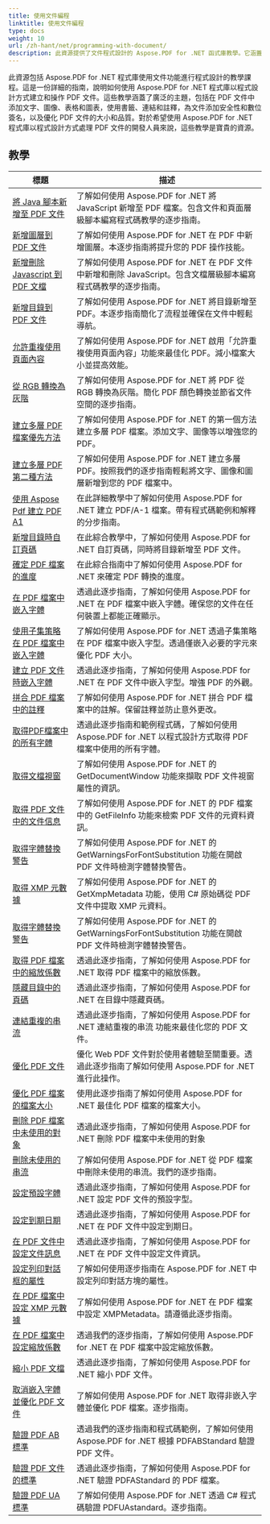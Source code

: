 ```yaml
---
title: 使用文件編程
linktitle: 使用文件編程
type: docs
weight: 10
url: /zh-hant/net/programming-with-document/
description: 此資源提供了文件程式設計的 Aspose.PDF for .NET 函式庫教學。它涵蓋的主題包括創建/操作 PDF、添加圖像/表格/連結、優化文件和添加安全性。對於使用 Aspose.PDF for .NET 處理 PDF 文件的開發人員來說，這是寶貴的資源。
---
```

此資源包括 Aspose.PDF for .NET 程式庫使用文件功能進行程式設計的教學課程。這是一份詳細的指南，說明如何使用 Aspose.PDF for .NET 程式庫以程式設計方式建立和操作 PDF 文件。這些教學涵蓋了廣泛的主題，包括在 PDF 文件中添加文字、圖像、表格和圖表，使用書籤、連結和註釋，為文件添加安全性和數位簽名，以及優化 PDF 文件的大小和品質。對於希望使用 Aspose.PDF for .NET 程式庫以程式設計方式處理 PDF 文件的開發人員來說，這些教學是寶貴的資源。

## 教學
| 標題 | 描述 |
| --- | --- | 
| [將 Java 腳本新增至 PDF 文件](./addjavascripttopage/) | 了解如何使用 Aspose.PDF for .NET 將 JavaScript 新增至 PDF 檔案。包含文件和頁面層級腳本編寫程式碼教學的逐步指南。 |  
| [新增圖層到 PDF 文件](./addlayers/) | 了解如何使用 Aspose.PDF for .NET 在 PDF 中新增圖層。本逐步指南將提升您的 PDF 操作技能。 |  
| [新增刪除 Javascript 到 PDF 文檔](./addremovejavascripttodoc/) | 了解如何使用 Aspose.PDF for .NET 在 PDF 文件中新增和刪除 JavaScript。包含文檔層級腳本編寫程式碼教學的逐步指南。 |  
| [新增目錄到 PDF 文件](./addtoc/) | 了解如何使用 Aspose.PDF for .NET 將目錄新增至 PDF。本逐步指南簡化了流程並確保在文件中輕鬆導航。 |  
| [允許重複使用頁面內容](./allowresusepagecontent/) | 了解如何使用 Aspose.PDF for .NET 啟用「允許重複使用頁面內容」功能來最佳化 PDF。減小檔案大小並提高效能。 |  
| [從 RGB 轉換為灰階](./convertfromrgbtograyscale/) | 了解如何使用 Aspose.PDF for .NET 將 PDF 從 RGB 轉換為灰階。簡化 PDF 顏色轉換並節省文件空間的逐步指南。 |  
| [建立多層 PDF 檔案優先方法](./createmultilayerpdffirstapproach/) | 了解如何使用 Aspose.PDF for .NET 的第一個方法建立多層 PDF 檔案。添加文字、圖像等以增強您的 PDF。 |  
| [建立多層 PDF 第二種方法](./createmultilayerpdfsecondapproach/) | 了解如何使用 Aspose.PDF for .NET 建立多層 PDF。按照我們的逐步指南輕鬆將文字、圖像和圖層新增到您的 PDF 檔案中。 |  
| [使用 Aspose Pdf 建立 PDF A1](./createpdfa1withasposepdf/) | 在此詳細教學中了解如何使用 Aspose.PDF for .NET 建立 PDF/A-1 檔案。帶有程式碼範例和解釋的分步指南。 |  
| [新增目錄時自訂頁碼](./customizepagenumbeswhileaddingtoc/) | 在此綜合教學中，了解如何使用 Aspose.PDF for .NET 自訂頁碼，同時將目錄新增至 PDF 文件。 |  
| [確定 PDF 檔案的進度](./determineprogress/) | 在此綜合指南中了解如何使用 Aspose.PDF for .NET 來確定 PDF 轉換的進度。 |  
| [在 PDF 檔案中嵌入字體](./embedfont/) | 透過此逐步指南，了解如何使用 Aspose.PDF for .NET 在 PDF 檔案中嵌入字體。確保您的文件在任何裝置上都能正確顯示。 |  
| [使用子集策略在 PDF 檔案中嵌入字體](./embedfontsusingsubsetstrategy/) | 了解如何使用 Aspose.PDF for .NET 透過子集策略在 PDF 檔案中嵌入字型。透過僅嵌入必要的字元來優化 PDF 大小。 |  
| [建立 PDF 文件時嵌入字體](./embedfontwhiledoccreation/) | 透過此逐步指南，了解如何使用 Aspose.PDF for .NET 在 PDF 文件中嵌入字型。增強 PDF 的外觀。 |  
| [拼合 PDF 檔案中的註釋](./flattenannotation/) | 了解如何使用 Aspose.PDF for .NET 拼合 PDF 檔案中的註解。保留註釋並防止意外更改。 |  
| [取得PDF檔案中的所有字體](./getallfonts/) | 透過此逐步指南和範例程式碼，了解如何使用 Aspose.PDF for .NET 以程式設計方式取得 PDF 檔案中使用的所有字體。 |  
| [取得文檔視窗](./getdocumentwindow/) | 了解如何使用 Aspose.PDF for .NET 的 GetDocumentWindow 功能來擷取 PDF 文件視窗屬性的資訊。 |  
| [取得 PDF 文件中的文件信息](./getfileinfo/) | 了解如何使用 Aspose.PDF for .NET 的 PDF 檔案中的 GetFileInfo 功能來檢索 PDF 文件的元資料資訊。 |  
| [取得字體替換警告](./getwarningsforfontsubstitution/) | 了解如何使用 Aspose.PDF for .NET 的 GetWarningsForFontSubstitution 功能在開啟 PDF 文件時檢測字體替換警告。 |  
| [取得 XMP 元數據](./getxmpmetadata/) | 了解如何使用 Aspose.PDF for .NET 的 GetXmpMetadata 功能，使用 C# 原始碼從 PDF 文件中提取 XMP 元資料。 |  
| [取得字體替換警告](./getwarningsforfontsubstitution/) | 了解如何使用 Aspose.PDF for .NET 的 GetWarningsForFontSubstitution 功能在開啟 PDF 文件時檢測字體替換警告。 |  
| [取得 PDF 檔案中的縮放係數](./getzoomfactor/) | 透過此逐步指南，了解如何使用 Aspose.PDF for .NET 取得 PDF 檔案中的縮放係數。 |  
| [隱藏目錄中的頁碼](./hidepagenumbersintoc/) | 透過此逐步指南，了解如何使用 Aspose.PDF for .NET 在目錄中隱藏頁碼。 |  
| [連結重複的串流](./linkduplicatestreams/) | 透過此逐步指南，了解如何使用 Aspose.PDF for .NET 連結重複的串流 功能來最佳化您的 PDF 文件。 |  
| [優化 PDF 文件](./optimizedocument/) | 優化 Web PDF 文件對於使用者體驗至關重要。透過此逐步指南了解如何使用 Aspose.PDF for .NET 進行此操作。 |  
| [優化 PDF 檔案的檔案大小](./optimizefilesize/) | 使用此逐步指南了解如何使用 Aspose.PDF for .NET 最佳化 PDF 檔案的檔案大小。 |  
| [刪除 PDF 檔案中未使用的對象](./removeunusedobjects/) | 透過此逐步指南，了解如何使用 Aspose.PDF for .NET 刪除 PDF 檔案中未使用的對象 |  
| [刪除未使用的串流](./removeunusedstreams/) | 了解如何使用 Aspose.PDF for .NET 從 PDF 檔案中刪除未使用的串流。我們的逐步指南。 |  
| [設定預設字體](./setdefaultfont/) | 透過此逐步指南，了解如何使用 Aspose.PDF for .NET 設定 PDF 文件的預設字型。 |  
| [設定到期日期](./setexpirydate/) | 透過此逐步指南，了解如何使用 Aspose.PDF for .NET 在 PDF 文件中設定到期日。 |  
| [在 PDF 文件中設定文件訊息](./setfileinfo/) | 透過此逐步指南，了解如何使用 Aspose.PDF for .NET 在 PDF 文件中設定文件資訊。 |  
| [設定列印對話框的屬性](./setpropertiesforprintdialog/) | 了解如何使用逐步指南在 Aspose.PDF for .NET 中設定列印對話方塊的屬性。 |  
| [在 PDF 檔案中設定 XMP 元數據](./setxmpmetadata/) | 了解如何使用 Aspose.PDF for .NET 在 PDF 檔案中設定 XMPMetadata。請遵循此逐步指南。 |  
| [在 PDF 檔案中設定縮放係數](./setzoomfactor/) | 透過我們的逐步指南，了解如何使用 Aspose.PDF for .NET 在 PDF 檔案中設定縮放係數。 |  
| [縮小 PDF 文檔](./shrinkdocuments/) | 透過此逐步指南，了解如何使用 Aspose.PDF for .NET 縮小 PDF 文件。  |  
| [取消嵌入字體並優化 PDF 文件](./unembedfonts/) | 了解如何使用 Aspose.PDF for .NET 取得非嵌入字體並優化 PDF 檔案。逐步指南。 |  
| [驗證 PDF AB 標準](./validatepdfabstandard/) | 透過我們的逐步指南和程式碼範例，了解如何使用 Aspose.PDF for .NET 根據 PDFABStandard 驗證 PDF 文件。 |  
| [驗證 PDF 文件的標準](./validatepdfastandard/) | 透過此逐步指南，了解如何使用 Aspose.PDF for .NET 驗證 PDFAStandard 的 PDF 檔案。 |  
| [驗證 PDF UA 標準](./validatepdfuastandard/) | 了解如何使用 Aspose.PDF for .NET 透過 C# 程式碼驗證 PDFUAstandard。逐步指南。 |  